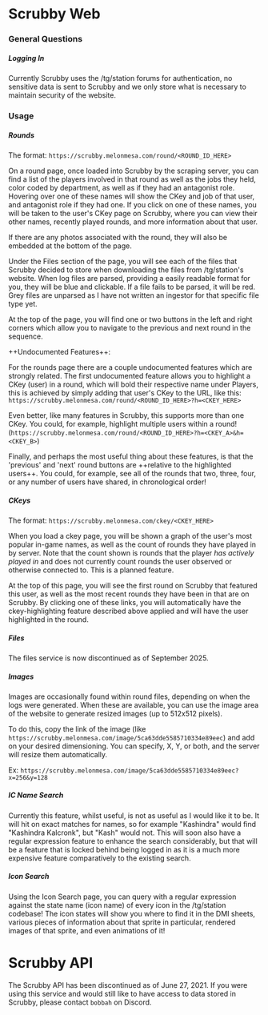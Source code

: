 ﻿# Scrubby Web

### General Questions

##### Logging In

Currently Scrubby uses the /tg/station forums for authentication, no sensitive data is sent to Scrubby and we only store
what is necessary to maintain security of the website.

### Usage

##### Rounds

The format: `https://scrubby.melonmesa.com/round/<ROUND_ID_HERE>`

On a round page, once loaded into Scrubby by the scraping server, you can find a list of the players involved in that
round as well as the jobs they held, color coded by department, as well as if they had an antagonist role. Hovering over
one of these names will show the CKey and job of that user, and antagonist role if they had one. If you click on one of
these names, you will be taken to the user's CKey page on Scrubby, where you can view their other names, recently played
rounds, and more information about that user.

If there are any photos associated with the round, they will also be embedded at the bottom of the page.

Under the Files section of the page, you will see each of the files that Scrubby decided to store when downloading the
files from /tg/station's website. When log files are parsed, providing a easily readable format for you, they will be
blue and clickable. If a file fails to be parsed, it will be red. Grey files are unparsed as I have not written an
ingestor for that specific file type yet.

At the top of the page, you will find one or two buttons in the left and right corners which allow you to navigate to
the previous and next round in the sequence.

++Undocumented Features++:

For the rounds page there are a couple undocumented features which are strongly related. The first undocumented feature
allows you to highlight a CKey (user) in a round, which will bold their respective name under Players, this is achieved
by simply adding that user's CKey to the URL, like
this: `https://scrubby.melonmesa.com/round/<ROUND_ID_HERE>?h=<CKEY_HERE>`

Even better, like many features in Scrubby, this supports more than one CKey. You could, for example, highlight multiple
users within a round! (`https://scrubby.melonmesa.com/round/<ROUND_ID_HERE>?h=<CKEY_A>&h=<CKEY_B>`)

Finally, and perhaps the most useful thing about these features, is that the 'previous' and 'next' round buttons are
++relative to the highlighted users++. You could, for example, see all of the rounds that two, three, four, or any
number of users have shared, in chronological order!

##### CKeys

The format: `https://scrubby.melonmesa.com/ckey/<CKEY_HERE>`

When you load a ckey page, you will be shown a graph of the user's most popular in-game names, as well as the count of
rounds they have played in by server. Note that the count shown is rounds that the player *has actively played in* and
does not currently count rounds the user observed or otherwise connected to. This is a planned feature.

At the top of this page, you will see the first round on Scrubby that featured this user, as well as the most recent
rounds they have been in that are on Scrubby. By clicking one of these links, you will automatically have the
ckey-highlighting feature described above applied and will have the user highlighted in the round.

##### Files

The files service is now discontinued as of September 2025.

##### Images

Images are occasionally found within round files, depending on when the logs were generated. When these are available,
you can use the image area of the website to generate resized images (up to 512x512 pixels).

To do this, copy the link of the image (like `https://scrubby.melonmesa.com/image/5ca63dde5585710334e89eec`) and add on
your desired dimensioning. You can specify, X, Y, or both, and the server will resize them automatically.

Ex: `https://scrubby.melonmesa.com/image/5ca63dde5585710334e89eec?x=256&y=128`

##### IC Name Search

Currently this feature, whilst useful, is not as useful as I would like it to be. It will hit on exact matches for
names, so for example "Kashindra" would find "Kashindra Kalcronk", but "Kash" would not. This will soon also have a
regular expression feature to enhance the search considerably, but that will be a feature that is locked behind being
logged in as it is a much more expensive feature comparatively to the existing search.

##### Icon Search

Using the Icon Search page, you can query with a regular expression against the state name (icon name) of every icon in
the /tg/station codebase! The icon states will show you where to find it in the DMI sheets, various pieces of
information about that sprite in particular, rendered images of that sprite, and even animations of it!

# Scrubby API

The Scrubby API has been discontinued as of June 27, 2021. If you were using this service and would still like to have
access to data stored in Scrubby, please contact ``bobbah`` on Discord.